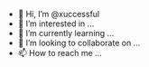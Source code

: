 - 👋 Hi, I’m @xuccessful
- 👀 I’m interested in ...
- 🌱 I’m currently learning ...
- 💞️ I’m looking to collaborate on ...
- 📫 How to reach me ...

<!---
Richiebo/Richiebo is a ✨ special ✨ repository because its `README.md` (this file) appears on your GitHub profile.
You can click the Preview link to take a look at your changes.
--->

